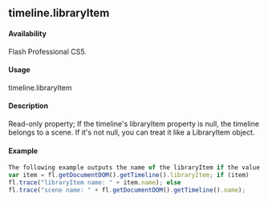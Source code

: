 ## timeline.libraryItem

#### Availability

Flash Professional CS5.

#### Usage

timeline.libraryItem

#### Description

Read-only property; If the timeline's libraryItem property is null, the timeline belongs to a scene. If it's not null, you can treat it like a LibraryItem object.

#### Example

```javascript
The following example outputs the name of the libraryItem if the value of libraryItem is not null, and the name of the scene if librayItem is null:
var item = fl.getDocumentDOM().getTimeline().libraryItem; if (item)
fl.trace("libraryItem name: " + item.name); else
fl.trace("scene name: " + fl.getDocumentDOM().getTimeline().name);

```